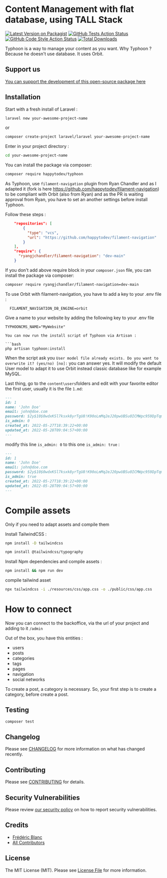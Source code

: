 

# Content Management with flat database, using TALL Stack

[![Latest Version on Packagist](https://img.shields.io/packagist/v/happytodev/typhoon.svg?style=typhoon-square)](https://packagist.org/packages/happytodev/typhoon)
[![GitHub Tests Action Status](https://img.shields.io/github/workflow/status/happytodev/typhoon/run-tests?label=tests)](https://github.com/happytodev/typhoon/actions?query=workflow%3Arun-tests+branch%3Amain)
[![GitHub Code Style Action Status](https://img.shields.io/github/workflow/status/happytodev/typhoon/Check%20&%20fix%20styling?label=code%20style)](https://github.com/happytodev/typhoon/actions?query=workflow%3A"Check+%26+fix+styling"+branch%3Amain)
[![Total Downloads](https://img.shields.io/packagist/dt/happytodev/typhoon.svg?style=typhoon-square)](https://packagist.org/packages/happytodev/typhoon)

Typhoon is a way to manage your content as you want.
Why Typhoon ? Because he doesn't use database. It uses Orbit.

## Support us

[You can support the development of this open-source package here](https://github.com/sponsors/happytodev)

## Installation

Start with a fresh install of Laravel :

```bash
laravel new your-awesome-project-name
```

or 

```bash
composer create-project laravel/laravel your-awesome-project-name
```

Enter in your project directory : 

```bash
cd your-awesome-project-name
```

You can install the package via composer:

```bash
composer require happytodev/typhoon
```

As Typhoon, use `filament-navigation` plugin from Ryan Chandler and as I adapted it (fork is here https://github.com/happytodev/filament-navigation) to be compliant with Orbit (also from Ryan) and as the PR is waiting approval from Ryan, you have to set an another settings before install Typhoon.

Follow these steps :

```json
    "repositories": [
        {
          "type": "vcs",
          "url": "https://github.com/happytodev/filament-navigation"
        }
    ],
    "require": {
      "ryangjchandler/filament-navigation": "dev-main"
    }
```

If you don't add above require block in your `composer.json` file, you can install the package via composer:

```bash
composer require ryangjchandler/filament-navigation=dev-main
```

To use Orbit with filament-navigation, you have to add a key to your .env file :

```env
  FILAMENT_NAVIGATION_DB_ENGINE=orbit
```

Give a name to your website by adding the following key to your .env file

```env
TYPHOONCMS_NAME="MyWebsite"

You can now run the install script of Typhoon via Artisan :

```bash
php artisan typhoon:install
```

When the script ask you `User model file already exists. Do you want to overwrite it? (yes/no) [no]:` you can answer yes. It will modify the default User model to adapt it to use Orbit instead classic database like for example MySQL.



Last thing, go to the `content\users`folders and edit with your favorite editor the first user, usually it is the file `1.md`:

```md
---
id: 1
name: 'John Doe'
email: john@doe.com
password: $2y$10$0wdxKSl7ksxk8yrTgU8!K90oLmMq2eJ20pwUBSu0ICMWpc959DpTqm
is_admin: 0
created_at: 2022-05-27T18:39:22+00:00
updated_at: 2022-05-28T09:04:57+00:00
---
```

modify this line `is_admin: 0` to this one `is_admin: true` :

```md
---
id: 1
name: 'John Doe'
email: john@doe.com
password: $2y$10$0wdxKSl7ksxk8yrTgU8!K90oLmMq2eJ20pwUBSu0ICMWpc959DpTqm
is_admin: true
created_at: 2022-05-27T18:39:22+00:00
updated_at: 2022-05-28T09:04:57+00:00
---
```

# Compile assets

Only if you need to adapt assets and compile them

Install TailwindCSS :

```bash
npm install -D tailwindcss
```

```bash
npm install @tailwindcss/typography
```

Install Npm dependencies and compile assets :
```bash
npm install && npm run dev
```

compile tailwind asset
```bash
npx tailwindcss -i ./resources/css/app.css -o ./public/css/app.css
```





# How to connect
  
Now you can connect to the backoffice, via the url of your project and adding to it `/admin`

Out of the box, you have this entities :

- users
- posts
- categories
- tags
- pages
- navigation
- social networks

To create a post, a category is necessary. So, your first step is to create a category, before create a post.


## Testing

```bash
composer test
```

## Changelog

Please see [CHANGELOG](CHANGELOG.md) for more information on what has changed recently.

## Contributing

Please see [CONTRIBUTING](https://github.com/happytodev/.github/blob/main/CONTRIBUTING.md) for details.

## Security Vulnerabilities

Please review [our security policy](../../security/policy) on how to report security vulnerabilities.

## Credits

- [Frédéric Blanc](https://github.com/happytodev)
- [All Contributors](../../contributors)

## License

The MIT License (MIT). Please see [License File](LICENSE.md) for more information.
